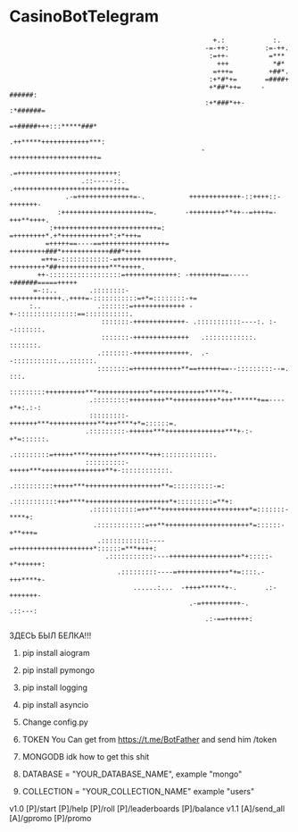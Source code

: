 # CasinoBotTelegram
                                                                          
                                                       +.:            :.                  
                                                     -=-++:         :=-++.                
                                                      :=++-          =***                 
                                                        +++           *#*                 
                                                       =+++=         +##*.                
                                                      :+*#*+=       =####+                
                                                      +*##*++=     -######:               
                                                     :+*###*++-   :*######=               
                                                     =+#####+++:::*****###*               
                                                    .++*****++++++++++++***:              
                                                    -++++++++++++++++++++++=              
                                                  .=+++++++++++++++++++++++++:            
                      .::-----::.                .++++++++++++++++++++++++++++=           
                  .-=++++++++++++++=-.           +++++++++++++-::++++::-+++++++-          
                :++++++++++++++++++++++=.       -+++++++++**++--=++++=-+++**++++.         
              :++++++++++++++++++++++++++=:     =++++++++*.+*++++++++++++*:+*+++=         
             =+++++==----==++++++++++++++++=    +++++++++###*++++++++++++###*++++         
            =++=-::::::::::::-=++++++++++++++.  +++++++++*##+++++++++++++***+++++.        
           ++-::::::::::::::::::=+++++++++++++: -++++++++==-----+######=====+++++         
          =-::..        .::::::::-+++++++++++++..++++=-:::::::::::=+*=::::::::-+=         
         :..              .:::::::=+++++++++++++ -+-:::::::::::::::==:::::::::::.         
                           :::::::-+++++++++++++- .:::::::::::----:. :--:::::::.          
                           :::::::-++++++++++++++   .::::::::::::.    :::::::.            
                          .:::::::-++++++++++++++.  .--:::::::::::...::::::.              
                          ::::::::=++++++++++++**==++++++==--:::::::::--=. :::.           
                         :::::::::++++++++++***+++++++++++++*+++++++++++++*****+-         
                        .:::::::::+++++++++**+++++++++++*+++******+==----+*+:.:-:         
                        :::::::::-+++++++***++++++++++++**+++****+*=::::::=.              
                       .:::::::::-++++++***+++++++++++++++***+-:-+*=::::::.               
                       .:::::::::=+++++****+++++++********+++:::::::::::::.               
                       ::::::::::-+++++***++++++++++++++++**+-::::::::::::.               
                       .::::::::::+++++***+++++++++++++++++++**=::::::::::-=:             
                       .:::::::::::+++****+++++++++++++++++++++*+:::::::::=**+:           
                        .:::::::::::=++***++++++++++++++++++++++*=:::::::-****+:          
                         .::::::::::::=++**+++++++++++++++++++++*=::::::-+**+++=          
                          .::::::::::::----=++++++++++++++++++++*::::::=***++++:          
                            .:::::::::::----++++++++++++++++++*+:::::-+*++++++:           
                               .:::::::::----=+++++++++++++*+=::::.-+++****+-             
                                   ......:...  -++++******+-.       .:-+++++++-           
                                                 .-=++++++++++-.         .::---:          
                                                     .:-==++++++:                    
													 
													 
ЗДЕСЬ БЫЛ БЕЛКА!!!
1. pip install aiogram
2. pip install pymongo
3. pip install logging
4. pip install asyncio

5. Change config.py
6. TOKEN You Can get from https://t.me/BotFather and send him /token
7. MONGODB idk how to get this shit
8. DATABASE = "YOUR_DATABASE_NAME", example "mongo"
9. COLLECTION = "YOUR_COLLECTION_NAME" example "users"


v1.0
[P]/start
[P]/help
[P]/roll
[P]/leaderboards
[P]/balance
v1.1
[A]/send_all
[A]/gpromo
[P]/promo
